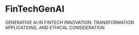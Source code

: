 # FinTechGenAI
GENERATIVE AI IN FINTECH INNOVATION: TRANSFORMATION APPLICATIONS, AND ETHICAL CONSIDERATION
